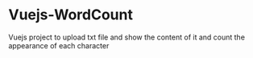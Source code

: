 # Vuejs-WordCount
Vuejs project to upload txt file and show the content of it and count the appearance of each character
